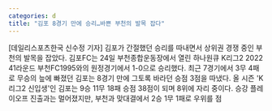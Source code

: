 ```yaml
---
categories: d
title: "김포 8경기 만에 승리…바쁜 부천의 발목 잡다"
---
```

[데일리스포츠한국 신수정 기자] 김포가 간절했던 승리를 따내면서 상위권 경쟁 중인 부천의 발목을 잡았다. 김포FC는 24일 부천종합운동장에서 열린 하나원큐 K리그2 2022 41라운드 부천FC1995와의 원정경기에서 1-0으로 승리했다. 최근 7경기에서 3무 4패로 무승의 늪에 빠졌던 김포는 8경기 만에 그토록 바라던 승점 3점을 따냈다. 올 시즌 &#39;K리그2 신입생&#39;인 김포는 9승 11무 18패 승점 38점이 되며 8위에 자리 중이다. 승강 플레이오프 진출과는 멀어졌지만, 부천과 맞대결에서 2승 1무 1패로 우위를 점